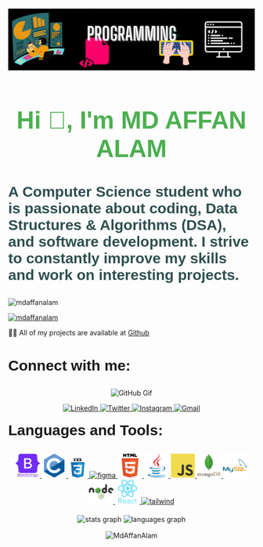 ![logo](https://github.com/MdAffanAlam/MdAffanAlam/blob/main/BannerNew.gif)

<h1 align="center" style="font-family: 'Arial', sans-serif; font-size: 50px; color: #4CAF50;">Hi 👋, I'm MD AFFAN ALAM</h1>
<h3  style="font-family: 'Arial', sans-serif; font-size: 30px; color: #2F4F4F;">
  A Computer Science student who is passionate about coding, Data Structures & Algorithms (DSA), and software development.
  I strive to constantly improve my skills and work on interesting projects.
</h3>

<p align="left"> 
  <img src="https://komarev.com/ghpvc/?username=MdAffanAlam&label=Profile%20views&color=0e75b6&style=flat" alt="mdaffanalam" width="150" height="30" /> 
</p>


<p align="left"> 
  <a href="https://github.com/ryo-ma/github-profile-trophy">
    <img src="https://github-profile-trophy.vercel.app/?username=mdaffanalam" alt="mdaffanalam" />
  </a> 
</p>

 👨‍💻 All of my projects are available at [Github](https://github.com/mdaffanalam)

<h3 align="left" style="font-family: 'Arial', sans-serif; font-size: 30px;">Connect with me:</h3>

<p align="center">
  <img src="https://github.com/MdAffanAlam/MdAffanAlam/blob/main/GithubGif.gif?raw=true" alt="GitHub Gif" width="250" height="250"/>
</p>

<p align="center">
  <a href="https://www.linkedin.com/in/md-affan-alam-839487241" target="_blank">
    <img src="https://img.shields.io/static/v1?message=LinkedIn&logo=linkedin&label=&color=0a66c2&logoColor=white&style=for-the-badge" alt="LinkedIn" height="35" />
  </a>
  <a href="https://x.com/MdAffanAlam8" target="_blank">
    <img src="https://img.shields.io/static/v1?message=Twitter&logo=twitter&label=&color=1DA1F2&logoColor=white&style=for-the-badge" alt="Twitter" height="35" />
  </a>
  <a href="https://instagram.com/md_affanalam1" target="_blank">
    <img src="https://img.shields.io/static/v1?message=Instagram&logo=instagram&label=&color=E4405F&logoColor=white&style=for-the-badge" alt="Instagram" height="35" />
  </a>
  <a href="mailto:mdaffanala2022@gmail.com" target="_blank">
    <img src="https://img.shields.io/static/v1?message=Gmail&logo=gmail&label=&color=D14836&logoColor=white&style=for-the-badge" alt="Gmail" height="35" />
  </a>
</p>

<h3 align="left" style="font-family: 'Arial', sans-serif; font-size: 30px; margin-top:20px;">Languages and Tools:</h3>

<p align="center">
  <a href="https://getbootstrap.com" target="_blank" rel="noreferrer">
    <img src="https://raw.githubusercontent.com/devicons/devicon/master/icons/bootstrap/bootstrap-plain-wordmark.svg" alt="bootstrap" width="50" height="50"/>
  </a>
  <a href="https://www.cprogramming.com/" target="_blank" rel="noreferrer">
    <img src="https://raw.githubusercontent.com/devicons/devicon/master/icons/c/c-original.svg" alt="c" width="50" height="50"/>
  </a>
  <a href="https://www.w3schools.com/css/" target="_blank" rel="noreferrer">
    <img src="https://raw.githubusercontent.com/devicons/devicon/master/icons/css3/css3-original-wordmark.svg" alt="css3" width="40" height="40"/>
  </a>
  <a href="https://www.figma.com/" target="_blank" rel="noreferrer">
    <img src="https://www.vectorlogo.zone/logos/figma/figma-icon.svg" alt="figma" width="50" height="50"/>
  </a>
  <a href="https://www.w3.org/html/" target="_blank" rel="noreferrer">
    <img src="https://raw.githubusercontent.com/devicons/devicon/master/icons/html5/html5-original-wordmark.svg" alt="html5" width="50" height="50"/>
  </a>
  <a href="https://www.java.com" target="_blank" rel="noreferrer">
    <img src="https://raw.githubusercontent.com/devicons/devicon/master/icons/java/java-original.svg" alt="java" width="50" height="50"/>
  </a>
  <a href="https://developer.mozilla.org/en-US/docs/Web/JavaScript" target="_blank" rel="noreferrer">
    <img src="https://raw.githubusercontent.com/devicons/devicon/master/icons/javascript/javascript-original.svg" alt="javascript" width="50" height="50"/>
  </a>
  <a href="https://www.mongodb.com/" target="_blank" rel="noreferrer">
    <img src="https://raw.githubusercontent.com/devicons/devicon/master/icons/mongodb/mongodb-original-wordmark.svg" alt="mongodb" width="50" height="50"/>
  </a>
  <a href="https://www.mysql.com/" target="_blank" rel="noreferrer">
    <img src="https://raw.githubusercontent.com/devicons/devicon/master/icons/mysql/mysql-original-wordmark.svg" alt="mysql" width="50" height="50"/>
  </a>
  <a href="https://nodejs.org" target="_blank" rel="noreferrer">
    <img src="https://raw.githubusercontent.com/devicons/devicon/master/icons/nodejs/nodejs-original-wordmark.svg" alt="nodejs" width="50" height="50"/>
  </a>
  <a href="https://reactjs.org/" target="_blank" rel="noreferrer">
    <img src="https://raw.githubusercontent.com/devicons/devicon/master/icons/react/react-original-wordmark.svg" alt="react" width="50" height="50"/>
  </a>
  <a href="https://tailwindcss.com/" target="_blank" rel="noreferrer">
    <img src="https://www.vectorlogo.zone/logos/tailwindcss/tailwindcss-icon.svg" alt="tailwind" width="50" height="50"/>
  </a>
</p>

<div align="center" style="margin-top:20px;">
  <img src="https://github-readme-stats.vercel.app/api/top-langs?username=mdaffanalam&show_icons=true&locale=en&layout=compact&theme=highcontrast" height="125" alt="stats graph"  />
  <img src="https://github-readme-stats.vercel.app/api?username=mdaffanalam&show_icons=true&locale=en&theme=highcontrast" height="125" alt="languages graph"  />
</div>

<p align="center">
  <img align="center" src="https://github-readme-streak-stats.herokuapp.com/?user=mdaffanalam&theme=highcontrast" alt="MdAffanAlam" />
</p>
